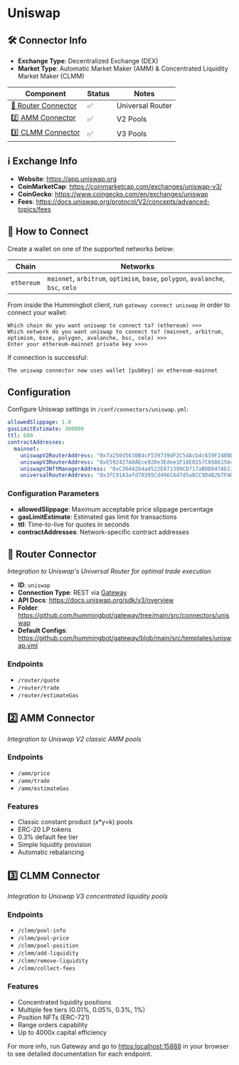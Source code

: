 # Uniswap

## 🛠 Connector Info

- **Exchange Type**: Decentralized Exchange (DEX)
- **Market Type**: Automatic Market Maker (AMM) & Concentrated Liquidity Market Maker (CLMM)

| Component | Status | Notes | 
| --------- | ------ | ----- |
| [🔀 Router Connector](#router-connector) | ✅ | Universal Router |
| [2️⃣ AMM Connector](#2-amm-connector) | ✅ | V2 Pools |
| [3️⃣ CLMM Connector](#3-clmm-connector) | ✅ | V3 Pools |

## ℹ️ Exchange Info

- **Website**: <https://app.uniswap.org>
- **CoinMarketCap**: <https://coinmarketcap.com/exchanges/uniswap-v3/>
- **CoinGecko**: <https://www.coingecko.com/en/exchanges/uniswap>
- **Fees**: <https://docs.uniswap.org/protocol/V2/concepts/advanced-topics/fees>

## 🔑 How to Connect

Create a wallet on one of the supported networks below:

| Chain | Networks | 
| ----- | -------- |
| `ethereum` | `mainnet`, `arbitrum`, `optimism`, `base`, `polygon`, `avalanche`, `bsc`, `celo`

From inside the Hummingbot client, run `gateway connect uniswap` in order to connect your wallet:

```
Which chain do you want uniswap to connect to? (ethereum) >>> 
Which network do you want uniswap to connect to? (mainnet, arbitrum, optimism, base, polygon, avalanche, bsc, celo) >>>
Enter your ethereum-mainnet private key >>>>
```

If connection is successful:
```
The uniswap connector now uses wallet [pubKey] on ethereum-mainnet
```

## Configuration

Configure Uniswap settings in `/conf/connectors/uniswap.yml`:

```yaml
allowedSlippage: 1.0
gasLimitEstimate: 300000
ttl: 600
contractAddresses:
  mainnet:
    uniswapV2RouterAddress: "0x7a250d5630B4cF539739dF2C5dAcb4c659F2488D"
    uniswapV3RouterAddress: "0xE592427A0AEce92De3Edee1F18E0157C05861564"
    uniswapV3NftManagerAddress: "0xC36442b4a4522E871399CD717aBDD847Ab11FE88"
    universalRouterAddress: "0x3fC91A3afd70395Cd496C647d5a6CC9D4B2b7FAD"
```

### Configuration Parameters

- **allowedSlippage**: Maximum acceptable price slippage percentage
- **gasLimitEstimate**: Estimated gas limit for transactions
- **ttl**: Time-to-live for quotes in seconds
- **contractAddresses**: Network-specific contract addresses

## 🔀 Router Connector
*Integration to Uniswap's Universal Router for optimal trade execution*

- **ID**: `uniswap`
- **Connection Type**: REST via [Gateway](/gateway)
- **API Docs**: <https://docs.uniswap.org/sdk/v3/overview>
- **Folder**: <https://github.com/hummingbot/gateway/tree/main/src/connectors/uniswap>
- **Default Configs**: <https://github.com/hummingbot/gateway/blob/main/src/templates/uniswap.yml>

### Endpoints

- `/router/quote`
- `/router/trade`
- `/router/estimateGas`

## 2️⃣ AMM Connector
*Integration to Uniswap V2 classic AMM pools*

### Endpoints

- `/amm/price`
- `/amm/trade`
- `/amm/estimateGas`

### Features
- Classic constant product (x*y=k) pools
- ERC-20 LP tokens
- 0.3% default fee tier
- Simple liquidity provision
- Automatic rebalancing

## 3️⃣ CLMM Connector
*Integration to Uniswap V3 concentrated liquidity pools*

### Endpoints

- `/clmm/pool-info`
- `/clmm/pool-price`
- `/clmm/pool-position` 
- `/clmm/add-liquidity`
- `/clmm/remove-liquidity`
- `/clmm/collect-fees`

### Features
- Concentrated liquidity positions
- Multiple fee tiers (0.01%, 0.05%, 0.3%, 1%)
- Position NFTs (ERC-721)
- Range orders capability
- Up to 4000x capital efficiency

For more info, run Gateway and go to <https:localhost:15888> in your browser to see detailed documentation for each endpoint.